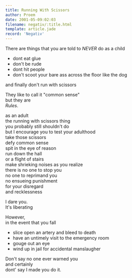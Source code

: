 ```yaml
---
title: Running With Scissors
author: Proem
date: 2001-05-09:02:03
filename: negativ/:title.html
template: article.jade
record: 'Negativ'
---
```

There are things
that you are told to _NEVER_ do as a child

- dont eat glue
- don't be rude
- dont hit people
- don't scoot your bare ass across the floor like the dog

and finally
don't run with scissors

They like to call it "common sense"  
but they are  
_Rules_.

as an adult  
the running with scissors thing  
you probably still shouldn't do  
but I encourage you to test your adulthood  
take those scissors  
defy common sense  
spit in the eye of reason  
run down the hall  
or a flight of stairs  
make shrieking noises as you realize  
there is no one to stop you  
no one to reprimand you   
no ensueing punishment  
for your disregard  
and recklessness  

I dare you.  
It's liberating  

However,  
in the event that you fall  
- slice open an artery and bleed to death
- have an untimely visit to the emergency room 
- gouge out an eye
- wind up in jail for accidental manslaugher

Don't say no one ever warned you  
and certainly  
dont' say I made you do it.